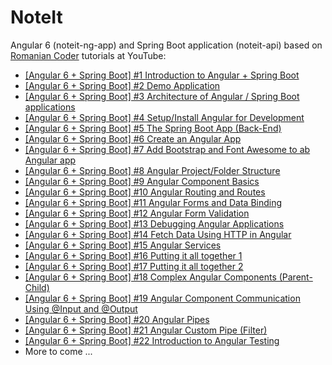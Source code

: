 # NoteIt
Angular 6 (noteit-ng-app) and Spring Boot application (noteit-api) based on [Romanian Coder](https://www.youtube.com/channel/UCgj2iw9vh5eX50YvKFZnpbw) tutorials at YouTube:

- [[Angular 6 + Spring Boot] #1 Introduction to Angular + Spring Boot](https://www.youtube.com/watch?v=Oj28rYNwN98&t=5s)
- [[Angular 6 + Spring Boot] #2 Demo Application](https://www.youtube.com/watch?v=UI72Vm6bH3E)
- [[Angular 6 + Spring Boot] #3 Architecture of Angular / Spring Boot applications](https://www.youtube.com/watch?v=M13-j2YyTi4)
- [[Angular 6 + Spring Boot] #4 Setup/Install Angular for Development](https://www.youtube.com/watch?v=nCqUXoprH4g)
- [[Angular 6 + Spring Boot] #5 The Spring Boot App (Back-End)](https://www.youtube.com/watch?v=uRkJINVgZWE)
- [[Angular 6 + Spring Boot] #6 Create an Angular App](https://www.youtube.com/watch?v=W3ZZqmJfUqo)
- [[Angular 6 + Spring Boot] #7 Add Bootstrap and Font Awesome to ab Angular app](https://www.youtube.com/watch?v=Yn5SJLjAYdY)
- [[Angular 6 + Spring Boot] #8 Angular Project/Folder Structure](https://www.youtube.com/watch?v=We7KevygSAQ)
- [[Angular 6 + Spring Boot] #9 Angular Component Basics](https://www.youtube.com/watch?v=2bRqTm3hXlM)
- [[Angular 6 + Spring Boot] #10 Angular Routing and Routes](https://www.youtube.com/watch?v=YscGmaaEplo&t=24s)
- [[Angular 6 + Spring Boot] #11 Angular Forms and Data Binding](https://www.youtube.com/watch?v=y3pQcsyqdO0)
- [[Angular 6 + Spring Boot] #12 Angular Form Validation](https://www.youtube.com/watch?v=wthdZDOxJ10&t=18s)
- [[Angular 6 + Spring Boot] #13 Debugging Angular Applications](https://www.youtube.com/watch?v=b2gboBOoc88)
- [[Angular 6 + Spring Boot] #14 Fetch Data Using HTTP in Angular](https://www.youtube.com/watch?v=S2TWHtcypc4)
- [[Angular 6 + Spring Boot] #15 Angular Services](https://www.youtube.com/watch?v=71rEyCehtFA&t=2s)
- [[Angular 6 + Spring Boot] #16 Putting it all together 1](https://www.youtube.com/watch?v=P8S-Ry0EXE0)
- [[Angular 6 + Spring Boot] #17 Putting it all together 2](https://www.youtube.com/watch?v=vxV-VN9yC_0&t=23s)
- [[Angular 6 + Spring Boot] #18 Complex Angular Components (Parent-Child)](https://www.youtube.com/watch?v=AL0ceh-UKkE)
- [[Angular 6 + Spring Boot] #19 Angular Component Communication Using @Input and @Output](https://www.youtube.com/watch?v=Pu87vvebtxE&t=0s)
- [[Angular 6 + Spring Boot] #20 Angular Pipes](https://www.youtube.com/watch?v=0X0mG4bFADw)
- [[Angular 6 + Spring Boot] #21 Angular Custom Pipe (Filter)](https://www.youtube.com/watch?v=0-Jng7fqSRQ&list=PLVApX3evDwJ2keNFsQ4PhA1yVaXpto2oN&index=21)
- [[Angular 6 + Spring Boot] #22 Introduction to Angular Testing](https://www.youtube.com/watch?v=UlCUI3gKYIg&t=9s)
- More to come ...

